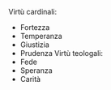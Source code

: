 Virtù cardinali:
- Fortezza
- Temperanza
- Giustizia
- Prudenza
Virtù teologali:
- Fede
- Speranza
- Carità